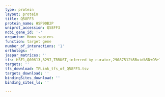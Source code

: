 ```yaml
---
type: protein
layout: protein
title: Q58FF3
protein_name: HSP90B2P
uniprot_accession: Q58FF3
ncbi_gene_id: '-'
organism: Homo sapiens
function: target gene
number_of_interactions: '1'
orthologs: ''
jaspar_matrices: ''
tfs: HSF1,Q00613,3297,TRRUST,inferred by curator,29087512%5Buid%5D+OR+17897941%5Buid%5D,Yes
targets: ''
tfs_download: TFLink_tfs_of_Q58FF3.tsv
targets_download: ''
bindingSites_download: ''
binding_sites_ls: ''

---
```


